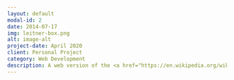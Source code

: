 ```yaml
---
layout: default
modal-id: 2
date: 2014-07-17
img: leitner-box.png
alt: image-alt
project-date: April 2020
client: Personal Project
category: Web Development
description: A web version of the <a href="https://en.wikipedia.org/wiki/Leitner_system">Leitner system</a>, where flash cards are represented by JSON objects. The project is currently a work-in-progress built with HTML, CSS, and JavaScript. While it currently lives on CodePen, it will be transitioned to GitHub shortly. See its current progress <a href="https://codepen.io/squidtina/full/vYNOZoe">here</a>
---
```


